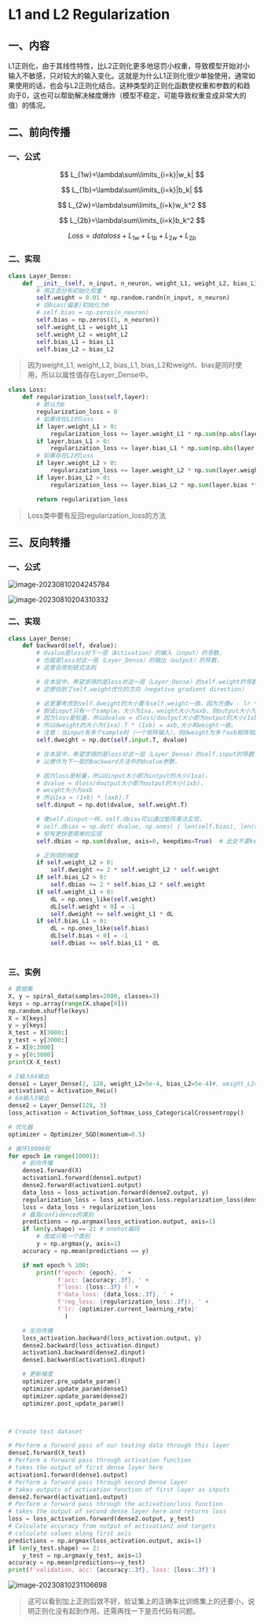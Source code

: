 # L1 and L2 Regularization

## 一、内容

L1正则化，由于其线性特性，比L2正则化更多地惩罚小权重，导致模型开始对小输入不敏感，只对较大的输入变化。这就是为什么L1正则化很少单独使用，通常如果使用的话，也会与L2正则化结合。这种类型的正则化函数使权重和参数的和趋向于0，这也可以帮助解决梯度爆炸（模型不稳定，可能导致权重变成非常大的值）的情况。

## 二、前向传播

### 一、公式

$$
L_{1w}=\lambda\sum\limits_{i=k}|w_k|
$$

$$
L_{1b}=\lambda\sum\limits_{i=k}|b_k|
$$

$$
L_{2w}=\lambda\sum\limits_{i=k}w_k^2
$$

$$
L_{2b}=\lambda\sum\limits_{i=k}b_k^2
$$

$$
Loss = dataloss + L_{1w}+ L_{1b}+L_{2w}+L_{2b}
$$

### 二、实现

```python
class Layer_Dense:
    def __init__(self, n_input, n_neuron, weight_L1, weight_L2, bias_L1, bias_L2):
        # 用正态分布初始化权重
        self.weight = 0.01 * np.random.randn(n_input, n_neuron)
        # 将bias(偏差)初始化为0
        # self.bias = np.zeros(n_neuron)
        self.bias = np.zeros((1, n_neuron))
        self.weight_L1 = weight_L1
        self.weight_L2 = weight_L2
        self.bias_L1 = bias_L1
        self.bias_L2 = bias_L2
```

> 因为weight_L1, weight_L2, bias_L1, bias_L2和weight、bias是同时使用，所以以属性值存在Layer_Dense中。

```python
class Loss: 
    def regularization_loss(self,layer):
        # 默认为0
        regularization_loss = 0
        # 如果存在L1的loss
        if layer.weight_L1 > 0:
            regularization_loss += layer.weight_L1 * np.sum(np.abs(layer.weight))
        if layer.bias_L1 > 0:
            regularization_loss += layer.bias_L1 * np.sum(np.abs(layer.bias))
        # 如果存在L2的loss
        if layer.weight_L2 > 0:
            regularization_loss += layer.weight_L2 * np.sum(layer.weight ** 2)
        if layer.bias_L2 > 0:
            regularization_loss += layer.bias_L2 * np.sum(layer.bias ** 2)

        return regularization_loss
```

> Loss类中要有反回regularization_loss的方法

## 三、反向转播

### 一、公式

![image-20230810204245784](https://raw.githubusercontent.com/HX-1234/NoteImage/main/202308102042851.png)

![image-20230810204310332](https://raw.githubusercontent.com/HX-1234/NoteImage/main/202308102043366.png)

### 二、实现

```python
class Layer_Dense:
    def backward(self, dvalue):
        # dvalue是loss对下一层（Activation）的输入（input）的导数，
        # 也就是loss对这一层（Layer_Dense）的输出（output）的导数，
        # 这里会用到链式法则

        # 在本层中，希望求得的是loss对这一层（Layer_Dense）的self.weight的导数
        # 这便找到了self.weight优化的方向（negative gradient direction）

        # 这里要考虑到self.dweight的大小要与self.weight一致，因为方便w - lr * dw公式进行优化
        # 假设input只有一个sample，大小为1xa，weight大小为axb，则output大小为1xb，
        # 因为loss是标量，所以dvalue = dloss/doutput大小即为output的大小(1xb)，
        # 所以dweight的大小为(1xa).T * (1xb) = axb,大小和weight一致。
        # 注意：当input有多个sample时（一个矩阵输入），则dweight为多个axb矩阵相加。
        self.dweight = np.dot(self.input.T, dvalue)

        # 在本层中，希望求得的是loss对这一层（Layer_Dense）的self.input的导数
        # 以便作为下一层的backward方法中的dvalue参数，

        # 因为loss是标量，所以dinput大小即为intput的大小(1xa)，
        # dvalue = dloss/doutput大小即为output的大小(1xb)，
        # weight大小为axb
        # 所以1xa = (1xb) * (axb).T
        self.dinput = np.dot(dvalue, self.weight.T)

        # 像self.dinput一样，self.dbias可以通过矩阵乘法实现，
        # self.dbias = np.dot( dvalue, np.ones( ( len(self.bias), len(self.bias) ) ) )
        # 但有更快更简单的实现
        self.dbias = np.sum(dvalue, axis=0, keepdims=True)  # 此处不要keepdims=True也行，因为按0维相加还是行向量

        # 正则项的梯度
        if self.weight_L2 > 0:
            self.dweight += 2 * self.weight_L2 * self.weight
        if self.bias_L2 > 0:
            self.dbias += 2 * self.bias_L2 * self.weight
        if self.weight_L1 > 0:
            dL = np.ones_like(self.weight)
            dL[self.weight < 0] = -1
            self.dweight += self.weight_L1 * dL
        if self.bias_L1 > 0:
            dL = np.ones_like(self.bias)
            dL[self.bias < 0] = -1
            self.dbias += self.bias_L1 * dL
            
```

### 三、实例

```python
# 数据集
X, y = spiral_data(samples=2000, classes=3)
keys = np.array(range(X.shape[0]))
np.random.shuffle(keys)
X = X[keys]
y = y[keys]
X_test = X[3000:]
y_test = y[3000:]
X = X[0:3000]
y = y[0:3000]
print(X-X_test)

# 2输入64输出
dense1 = Layer_Dense(2, 128, weight_L2=5e-4, bias_L2=5e-4)#, weight_L2=5e-4, bias_L2=5e-4
activation1 = Activation_ReLu()
# 64输入3输出
dense2 = Layer_Dense(128, 3)
loss_activation = Activation_Softmax_Loss_CategoricalCrossentropy()

# 优化器
optimizer = Optimizer_SGD(momentum=0.5)

# 循环10000轮
for epoch in range(10001):
    # 前向传播
    dense1.forward(X)
    activation1.forward(dense1.output)
    dense2.forward(activation1.output)
    data_loss = loss_activation.forward(dense2.output, y)
    regularization_loss = loss_activation.loss.regularization_loss(dense1) +loss_activation.loss.regularization_loss(dense2)
    loss = data_loss + regularization_loss
    # 最高confidence的类别
    predictions = np.argmax(loss_activation.output, axis=1)
    if len(y.shape) == 2: # onehot编码
        # 改成只有一个类别
        y = np.argmax(y, axis=1)
    accuracy = np.mean(predictions == y)

    if not epoch % 100:
        print(f'epoch: {epoch}, ' +
              f'acc: {accuracy:.3f}, ' +
              f'loss: {loss:.3f} (' +
              f'data_loss: {data_loss:.3f}, ' +
              f'reg_loss: {regularization_loss:.3f}), ' +
              f'lr: {optimizer.current_learning_rate}'
                )

    # 反向传播
    loss_activation.backward(loss_activation.output, y)
    dense2.backward(loss_activation.dinput)
    activation1.backward(dense2.dinput)
    dense1.backward(activation1.dinput)

    # 更新梯度
    optimizer.pre_update_param()
    optimizer.update_param(dense1)
    optimizer.update_param(dense2)
    optimizer.post_update_param()



# Create test dataset

# Perform a forward pass of our testing data through this layer
dense1.forward(X_test)
# Perform a forward pass through activation function
# takes the output of first dense layer here
activation1.forward(dense1.output)
# Perform a forward pass through second Dense layer
# takes outputs of activation function of first layer as inputs
dense2.forward(activation1.output)
# Perform a forward pass through the activation/loss function
# takes the output of second dense layer here and returns loss
loss = loss_activation.forward(dense2.output, y_test)
# Calculate accuracy from output of activation2 and targets
# calculate values along first axis
predictions = np.argmax(loss_activation.output, axis=1)
if len(y_test.shape) == 2:
    y_test = np.argmax(y_test, axis=1)
accuracy = np.mean(predictions==y_test)
print(f'validation, acc: {accuracy:.3f}, loss: {loss:.3f}')
```



![image-20230810231106698](https://raw.githubusercontent.com/HX-1234/NoteImage/main/202308102311802.png)

> 这可以看到加上正则后效不好，验证集上的正确率比训练集上的还要小，说明正则化没有起到作用。还需再找一下是否代码有问题。